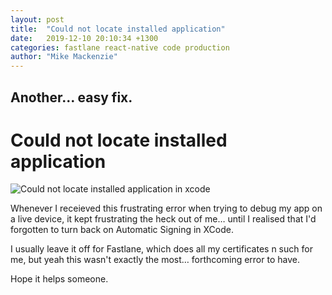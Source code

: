 ```yaml
---
layout: post
title:  "Could not locate installed application"
date:   2019-12-10 20:10:34 +1300
categories: fastlane react-native code production
author: "Mike Mackenzie"
---
```


## Another… easy fix.
# Could not locate installed application

![Could not locate installed application in xcode](https://i.imgur.com/LLbP5l9.png, "install claimed to have succeded, but application could not be found on devuce bundleId =")

Whenever I receieved this frustrating error when trying to debug my app on a live device, it kept frustrating the heck out of me… until I realised that I'd forgotten to turn back on Automatic Signing in XCode.

I usually leave it off for Fastlane, which does all my certificates n such for me, but yeah this wasn't exactly the most… forthcoming error to have.

Hope it helps someone. 